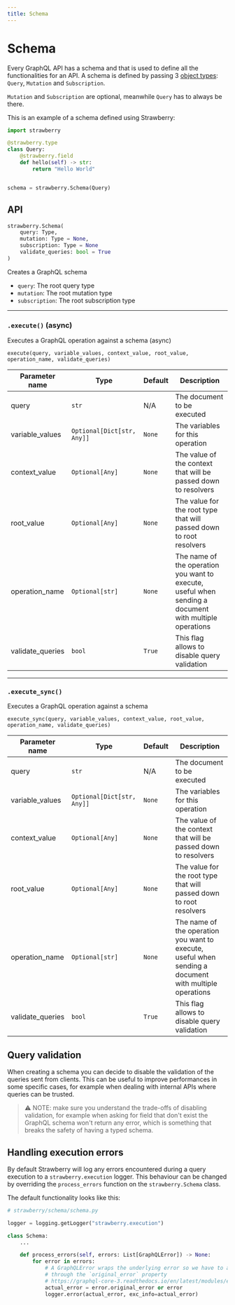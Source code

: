 ```yaml
---
title: Schema
---
```


# Schema

Every GraphQL API has a schema and that is used to define all the
functionalities for an API. A schema is defined by passing 3
[object types](./object-types): `Query`, `Mutation` and `Subscription`.

`Mutation` and `Subscription` are optional, meanwhile `Query` has to always be
there.

This is an example of a schema defined using Strawberry:

```python
import strawberry

@strawberry.type
class Query:
    @strawberry.field
    def hello(self) -> str:
        return "Hello World"


schema = strawberry.Schema(Query)
```

## API

```python
strawberry.Schema(
    query: Type,
    mutation: Type = None,
    subscription: Type = None
    validate_queries: bool = True
)
```

<!-- TODO: add docs on directives, types, extensions and execution context class -->

Creates a GraphQL schema

- `query`: The root query type
- `mutation`: The root mutation type
- `subscription`: The root subscription type

---

### `.execute()` (async)

Executes a GraphQL operation against a schema (async)

`execute(query, variable_values, context_value, root_value, operation_name, validate_queries)`

| Parameter name   | Type                       | Default | Description                                                                                            |
| ---------------- | -------------------------- | ------- | ------------------------------------------------------------------------------------------------------ |
| query            | `str`                      | N/A     | The document to be executed                                                                            |
| variable_values  | `Optional[Dict[str, Any]]` | `None`  | The variables for this operation                                                                       |
| context_value    | `Optional[Any]`            | `None`  | The value of the context that will be passed down to resolvers                                         |
| root_value       | `Optional[Any]`            | `None`  | The value for the root type that will passed down to root resolvers                                    |
| operation_name   | `Optional[str]`            | `None`  | The name of the operation you want to execute, useful when sending a document with multiple operations |
| validate_queries | `bool`                     | `True`  | This flag allows to disable query validation                                                           |

---

### `.execute_sync()`

Executes a GraphQL operation against a schema

`execute_sync(query, variable_values, context_value, root_value, operation_name, validate_queries)`

| Parameter name   | Type                       | Default | Description                                                                                            |
| ---------------- | -------------------------- | ------- | ------------------------------------------------------------------------------------------------------ |
| query            | `str`                      | N/A     | The document to be executed                                                                            |
| variable_values  | `Optional[Dict[str, Any]]` | `None`  | The variables for this operation                                                                       |
| context_value    | `Optional[Any]`            | `None`  | The value of the context that will be passed down to resolvers                                         |
| root_value       | `Optional[Any]`            | `None`  | The value for the root type that will passed down to root resolvers                                    |
| operation_name   | `Optional[str]`            | `None`  | The name of the operation you want to execute, useful when sending a document with multiple operations |
| validate_queries | `bool`                     | `True`  | This flag allows to disable query validation                                                           |

## Query validation

When creating a schema you can decide to disable the validation of the queries
sent from clients. This can be useful to improve performances in some specific
cases, for example when dealing with internal APIs where queries can be trusted.

> ⚠️ NOTE: make sure you understand the trade-offs of disabling validation, for
> example when asking for field that don't exist the GraphQL schema won't return
> any error, which is something that breaks the safety of having a typed schema.

## Handling execution errors

By default Strawberry will log any errors encountered during a query execution to a `strawberry.execution` logger. This behaviour can be changed by overriding the `process_errors` function on the `strawberry.Schema` class.

The default functionality looks like this:

```python
# strawberry/schema/schema.py

logger = logging.getLogger("strawberry.execution")

class Schema:
    ...

    def process_errors(self, errors: List[GraphQLError]) -> None:
        for error in errors:
            # A GraphQLError wraps the underlying error so we have to access it
            # through the `original_error` property
            # https://graphql-core-3.readthedocs.io/en/latest/modules/error.html#graphql.error.GraphQLError
            actual_error = error.original_error or error
            logger.error(actual_error, exc_info=actual_error)
```
